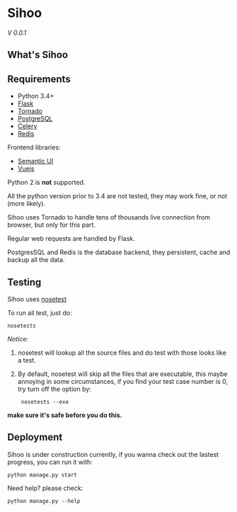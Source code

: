 # Sihoo

*V 0.0.1*

## What's Sihoo

## Requirements

+ Python 3.4+
+ [Flask](http://flask.pocoo.org/)
+ [Tornado](http://www.tornadoweb.org/en/stable/)
+ [PostgreSQL](https://www.postgresql.org/)
+ [Celery](http://www.celeryproject.org/)
+ [Redis](http://redis.io/)

Frontend libraries:

+ [Semantic UI](http://semantic-ui.com/)
+ [Vuejs](https://vuejs.org/)

Python 2 is **not** supported.

All the python version prior to 3.4 are not tested, they may work fine, or not (more likely). 

Sihoo uses Tornado to handle tens of thousands live connection from browser, but only for this part.

Regular web requests are handled by Flask.

PostgresSQL and Redis is the database backend, they persistent, cache and backup all the data.

## Testing

Sihoo uses [nosetest](http://nose.readthedocs.io/en/latest/index.html)

To run all test, just do:

    nosetests

*Notice:*

1. nosetest will lookup all the source files and do test with those looks like a test.
2. By default, nosetest will skip all the files that are executable, this maybe annoying in some circumstances, if you find your test case number 
is 0, try turn off the option by:

        nosetests --exe

**make sure it's safe before you do this.**


## Deployment

Sihoo is under construction currently, if you wanna check out the lastest progress, you can run it with:

    python manage.py start

Need help? please check:

    python manage.py --help
